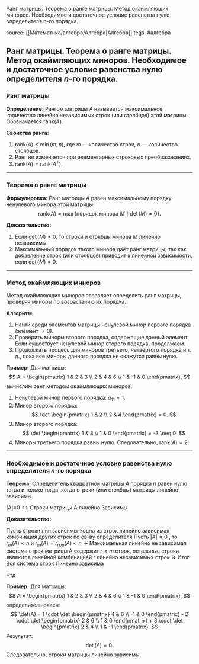 
 Ранг матрицы. Теорема о ранге матрицы. Метод окаймляющих миноров. Необходимое и достаточное условие равенства нулю определителя n-го порядка.
 
 source: [[Математика/алгебра/Алгебра|Алгебра]]
tegs: #алгебра

## Ранг матрицы. Теорема о ранге матрицы. Метод окаймляющих миноров. Необходимое и достаточное условие равенства нулю определителя $n$-го порядка.

### Ранг матрицы

$\textbf{Определение:}$
Рангом матрицы $A$ называется максимальное количество линейно независимых строк (или столбцов) этой матрицы. Обозначается $\text{rank}(A)$.

$\textbf{Свойства ранга:}$
1. $\text{rank}(A) \leq \min(m, n)$, где $m$ — количество строк, $n$ — количество столбцов.
2. Ранг не изменяется при элементарных строковых преобразованиях.
3. $\text{rank}(A) = \text{rank}(A^T)$.

---

### Теорема о ранге матрицы

$\textbf{Формулировка:}$
Ранг матрицы $A$ равен максимальному порядку ненулевого минора этой матрицы:
$$
\text{rank}(A) = \max \{ \text{порядок минора } M \mid \det(M) \neq 0 \}.
$$

$\textbf{Доказательство:}$
1. Если $\det(M) \neq 0$, то строки и столбцы минора $M$ линейно независимы.
2. Максимальный порядок такого минора даёт ранг матрицы, так как добавление строк (или столбцов) приводит к линейной зависимости, если $\det(M) = 0$.

---

### Метод окаймляющих миноров

Метод окаймляющих миноров позволяет определить ранг матрицы, проверяя миноры по возрастанию их порядка.

$\textbf{Алгоритм:}$
1. Найти среди элементов матрицы ненулевой минор первого порядка (элемент $\neq 0$).
2. Проверить миноры второго порядка, содержащие данный элемент. Если существует ненулевой минор второго порядка, продолжаем.
3. Продолжать процесс для миноров третьего, четвёртого порядка и т. д., пока все миноры данного порядка не окажутся равны нулю.

$\textbf{Пример:}$
Для матрицы:
$$
A = \begin{pmatrix}
1 & 2 & 3 \\
2 & 4 & 6 \\
1 & -1 & 0
\end{pmatrix},
$$
вычислим ранг методом окаймляющих миноров:
1. Ненулевой минор первого порядка: $a_{11} = 1$.
2. Минор второго порядка:
$$
\det \begin{pmatrix}
1 & 2 \\
2 & 4
\end{pmatrix} = 0.
$$
3. Минор второго порядка:
$$
\det \begin{pmatrix}
1 & 3 \\
1 & 0
\end{pmatrix} = -3 \neq 0.
$$
4. Миноры третьего порядка равны нулю. Следовательно, $\text{rank}(A) = 2$.

---

### Необходимое и достаточное условие равенства нулю определителя $n$-го порядка

$\textbf{Теорема:}$
Определитель квадратной матрицы $A$ порядка $n$ равен нулю тогда и только тогда, когда строки (или столбцы) матрицы линейно зависимы.


|A|=0 <-> Строки матрицы А линейно Зависимы

$\textbf{Доказательство:}$

Пусть строки лин зависимы->одна из строк линейно зависимая комбинация других строк по св-ву определителя 
Пусть $|A| = 0$ , то $r_{m}(A)<n$   и  $r_{m}(A) = r_{гор}(A)<n$ =>
Максимальная линейно не зависимая система строк матрицы А содержит $r<m$ строк, остальные строки являются линейной комбинацией $r$ линейно независимых строк =>
	Итог: Вся система строк Линейно зависима

Чтд
 



$\textbf{Пример:}$
Для матрицы:
$$
A = \begin{pmatrix}
1 & 2 & 3 \\
2 & 4 & 6 \\
1 & -1 & 0
\end{pmatrix},
$$
определитель равен:
$$
\det(A) = 1 \cdot \det \begin{pmatrix}
4 & 6 \\
-1 & 0
\end{pmatrix} - 2 \cdot \det \begin{pmatrix}
2 & 6 \\
1 & 0
\end{pmatrix} + 3 \cdot \det \begin{pmatrix}
2 & 4 \\
1 & -1
\end{pmatrix}.
$$
Результат:
$$
\det(A) = 0.
$$
Следовательно, строки матрицы линейно зависимы.
